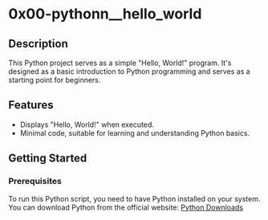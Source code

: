 # 0x00-pythonn__hello_world

## Description

This Python project serves as a simple "Hello, World!" program. It's designed as a basic introduction to Python programming and serves as a starting point for beginners.

## Features

- Displays "Hello, World!" when executed.
- Minimal code, suitable for learning and understanding Python basics.

## Getting Started

### Prerequisites

To run this Python script, you need to have Python installed on your system. You can download Python from the official website: [Python Downloads](https://www.python.org/downloads/)








